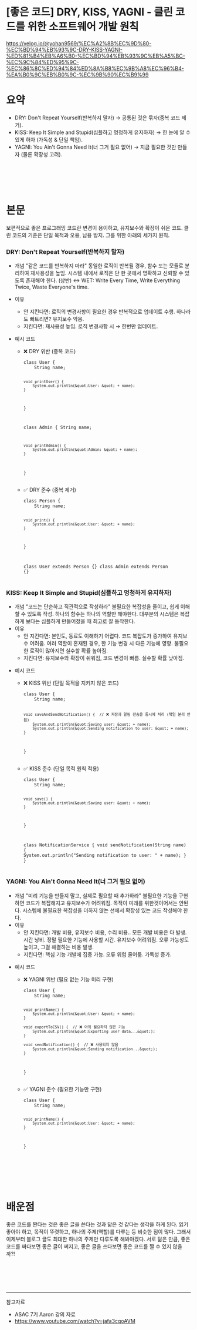 # [좋은 코드] DRY, KISS, YAGNI - 클린 코드를 위한 소프트웨어 개발 원칙

https://velog.io/@yohan9569/%EC%A2%8B%EC%9D%80-%EC%BD%94%EB%93%9C-DRY-KISS-YAGNI-%ED%81%B4%EB%A6%B0-%EC%BD%94%EB%93%9C%EB%A5%BC-%EC%9C%84%ED%95%9C-%EC%86%8C%ED%94%84%ED%8A%B8%EC%9B%A8%EC%96%B4-%EA%B0%9C%EB%B0%9C-%EC%9B%90%EC%B9%99

<h1 id="요약">요약</h1>
<ul>
<li>DRY: Don&#39;t Repeat Yourself(반복하지 말자) → 공통된 것은 묶자(중복 코드 제거).</li>
<li>KISS: Keep It Simple and Stupid(심플하고 멍청하게 유지하자) → 한 눈에 알 수 있게 하자 (가독성 &amp; 단일 책임).</li>
<li>YAGNI: You Ain&#39;t Gonna Need It(너 그거 필요 없어) → 지금 필요한 것만 만들자 (물론 확장성 고려).</li>
</ul>
<p><br/><br/><br/><br/></p>
<h1 id="본문">본문</h1>
<p>보편적으로 좋은 프로그래밍 코드란 변경이 용이하고, 유지보수와 확장이 쉬운 코드.
클린 코드의 기준은 단일 목적과 오용, 남용 방지.
그를 위한 아래의 세가지 원칙.</p>
<h3 id="dry-dont-repeat-yourself반복하지-말자">DRY: Don&#39;t Repeat Yourself(반복하지 말자)</h3>
<ul>
<li><p>개념
  &quot;같은 코드를 반복하지 마라&quot;
  동일한 로직이 반복될 경우, 함수 또는 모듈로 분리하여 재사용성을 높임.
  시스템 내에서 로직은 단 한 곳에서 명확하고 신뢰할 수 있도록 존재해야 한다.
  (상반) ↔ WET: Write Every Time, Write Everything Twice, Waste Everyone&#39;s time.</p>
</li>
<li><p>이유</p>
<ul>
<li>안 지킨다면: 
로직의 변경사항이 필요한 경우 반복적으로 업데이트 수행.
하나라도 빠트리면? 유지보수 악몽.</li>
<li>지킨다면:
재사용성 높임.
로직 변경사항 시 → 한번만 업데이트.</li>
</ul>
</li>
</ul>
<ul>
<li><p>예시 코드</p>
<ul>
<li><p>❌ DRY 위반 (중복 코드) </p>
<pre><code class="language-java">class User {
    String name;

    void printUser() {
        System.out.println(&quot;User: &quot; + name);
    }
}

class Admin {
    String name;

    void printAdmin() {
        System.out.println(&quot;Admin: &quot; + name);
    }
}</code></pre>
</li>
<li><p>✅ DRY 준수 (중복 제거) </p>
<pre><code class="language-java">class Person {
    String name;

    void print() {
        System.out.println(&quot;User: &quot; + name);
    }
}

class User extends Person {}
class Admin extends Person {}</code></pre>
</li>
</ul>
</li>
</ul>
<h3 id="kiss-keep-it-simple-and-stupid심플하고-멍청하게-유지하자">KISS: Keep It Simple and Stupid(심플하고 멍청하게 유지하자)</h3>
<ul>
<li>개념
&quot;코드는 단순하고 직관적으로 작성하라&quot;
불필요한 복잡성을 줄이고, 쉽게 이해할 수 있도록 작성.
하나의 함수는 하나의 역할만 해야한다.
대부분의 시스템은 복잡하게 보다는 심플하게 만들어졌을 때 최고로 잘 동작한다.</li>
<li>이유<ul>
<li>안 지킨다면:
본인도, 동료도 이해하기 어렵다. 
코드 복잡도가 증가하여 유지보수 어려움. 
여러 역할이 혼재된 경우, 한 기능 변경 시 다른 기능에 영향.
불필요한 로직이 많아지면 실수할 확률 높아짐.</li>
<li>지킨다면:
유지보수와 확장이 쉬워짐, 코드 변경이 빠름.
실수할 확률 낮아짐.</li>
</ul>
</li>
</ul>
<ul>
<li><p>예시 코드</p>
<ul>
<li><p>❌ KISS 위반 (단일 목적을 지키지 않은 코드)</p>
<pre><code class="language-java">class User {
    String name;

    void saveAndSendNotification() {  // ❌ 저장과 알림 전송을 동시에 처리 (책임 분리 안 됨)
        System.out.println(&quot;Saving user: &quot; + name);
        System.out.println(&quot;Sending notification to user: &quot; + name);
    }
}</code></pre>
</li>
<li><p>✅ KISS 준수 (단일 목적 원칙 적용)</p>
<pre><code class="language-java">class User {
    String name;

    void save() {
        System.out.println(&quot;Saving user: &quot; + name);
    }
}

class NotificationService {
    void sendNotification(String name) {
        System.out.println(&quot;Sending notification to user: &quot; + name);
    }
}</code></pre>
</li>
</ul>
</li>
</ul>
<h3 id="yagni-you-aint-gonna-need-it너-그거-필요-없어">YAGNI: You Ain&#39;t Gonna Need It(너 그거 필요 없어)</h3>
<ul>
<li>개념
&quot;미리 기능을 만들지 말고, 실제로 필요할 때 추가하라&quot;
불필요한 기능을 구현하면 코드가 복잡해지고 유지보수가 어려워짐.
목적이 미래를 위한것이어서는 안된다.
시스템에 불필요한 복잡성을 더하지 않는 선에서 확장성 있는 코드 작성해야 한다.</li>
<li>이유<ul>
<li>안 지킨다면:
개발 비용, 유지보수 비용, 수리 비용.. 모든 개발 비용은 다 발생.
시간 낭비. 정말 필요한 기능에 사용할 시간.
유지보수 어려워짐.
오류 가능성도 높이고, 그걸 해결하는 비용 발생.</li>
<li>지킨다면:
핵심 기능 개발에 집중 가능.
오류 위험 줄어듦.
가독성 증가.</li>
</ul>
</li>
</ul>
<ul>
<li><p>예시 코드</p>
<ul>
<li><p>❌ YAGNI 위반 (필요 없는 기능 미리 구현)</p>
<pre><code class="language-java">class User {
    String name;

    void printName() {
        System.out.println(&quot;User: &quot; + name);
    }

    void exportToCSV() {  // ❌ 아직 필요하지 않은 기능
        System.out.println(&quot;Exporting user data...&quot;);
    }

    void sendNotification() {  // ❌ 사용되지 않음
        System.out.println(&quot;Sending notification...&quot;);
    }
}</code></pre>
</li>
<li><p>✅ YAGNI 준수 (필요한 기능만 구현)</p>
<pre><code class="language-java">class User {
    String name;

    void printName() {
        System.out.println(&quot;User: &quot; + name);
    }
}</code></pre>
</li>
</ul>
</li>
</ul>
<p><br/><br/><br/><br/></p>
<h1 id="배운점">배운점</h1>
<p>좋은 코드를 짠다는 것은 좋은 글을 쓴다는 것과 닮은 것 같다는 생각을 하게 된다.
읽기 좋아야 하고, 목적이 뚜렷하고, 하나의 주제(역할)를 다루는 등 비슷한 점이 많다.
그래서 이제부터 블로그 글도 최대한 하나의 주제만 다루도록 해봐야겠다.
서로 닮은 만큼, 좋은 코드를 짜다보면 좋은 글이 써지고, 좋은 글을 쓰다보면 좋은 코드를 짤 수 있지 않을까?!</p>
<p><br/><br/><br/><br/></p>
<hr>
<p>참고자료</p>
<ul>
<li>ASAC 7기 Aaron 강의 자료</li>
<li><a href="https://www.youtube.com/watch?v=jafa3cqoAVM">https://www.youtube.com/watch?v=jafa3cqoAVM</a></li>
</ul>
